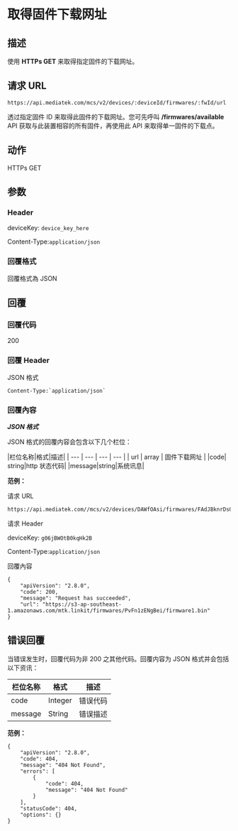 # 取得固件下载网址

## 描述

使用 **HTTPs GET** 来取得指定固件的下载网址。


## 请求 URL

```
https://api.mediatek.com/mcs/v2/devices/:deviceId/firmwares/:fwId/url

```
透过指定固件 ID 来取得此固件的下载网址。您可先呼叫 **/firmwares/available** API 获取与此装置相容的所有固件，再使用此 API 来取得单一固件的下载点。


## 动作
HTTPs GET


## 参数
### Header


deviceKey: `device_key_here`

Content-Type:`application/json`


### 回覆格式
回覆格式為 JSON

## 回覆

### 回覆代码
200

### 回覆 Header
JSON 格式
```
Content-Type:`application/json`
```

### 回覆內容

***JSON 格式***

JSON 格式的回覆内容会包含以下几个栏位：

|栏位名称|格式|描述|
| --- | --- | --- | --- |
| url | array | 固件下载网址 |
|code| string|http 状态代码|
|message|string|系统讯息|


**范例：**

请求 URL
```
https://api.mediatek.com//mcs/v2/devices/DAWfOAsi/firmwares/FAdJBknrDsOm/url
```

请求 Header

deviceKey: `g06jBWOtB0kqHk2B`

Content-Type:`application/json`


回覆內容

```
{
    "apiVersion": "2.8.0",
    "code": 200,
    "message": "Request has succeeded",
    "url": "https://s3-ap-southeast-1.amazonaws.com/mtk.linkit/firmwares/PvFn1zENgBei/firmware1.bin"
}

```


## 错误回覆

当错误发生时，回覆代码为非 200 之其他代码。回覆内容为 JSON 格式并会包括以下资讯：

| 栏位名称 | 格式 |描述|
| --- | --- | --- |
| code | Integer | 错误代码 |
| message | String | 错误描述 |

**范例：**

```
{
    "apiVersion": "2.8.0",
    "code": 404,
    "message": "404 Not Found",
    "errors": [
        {
            "code": 404,
            "message": "404 Not Found"
        }
    ],
    "statusCode": 404,
    "options": {}
}
```

